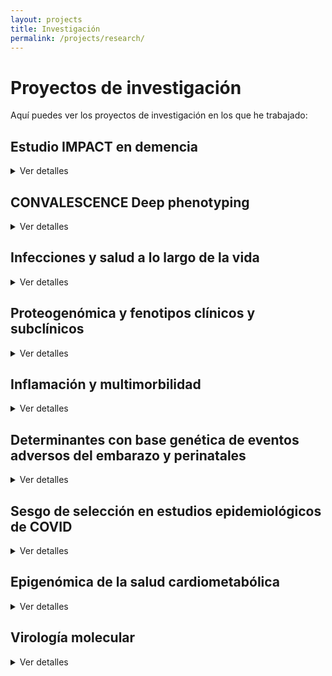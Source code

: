 ```yaml
---
layout: projects
title: Investigación
permalink: /projects/research/
---
```


# Proyectos de investigación

Aquí puedes ver los proyectos de investigación en los que he trabajado:

## **Estudio IMPACT en demencia**
<details>
<summary>Ver detalles</summary>
 
- ***Estado***: Activo
- ***Palabras clave***: demencia; residencias; hospitalización; cuidado de la demencia 
- ***Disciplina***: Ciencias de la salud poblacional; salud mental de la gente mayor
- ***Financiación***: The Geller Commision
- ***Contexto***: Las personas con demencia presentan peor pronóstico tras hospitalizaciones por causas médicas generales. Aún se conoce poco sobre cómo reducir ingresos hospitalarios evitables en este grupo.
- ***Objetivo***: Identificar factores modificables que puedan priorizarse en estudios de intervención para reducir las estancias hospitalarias en personas con demencia.
- ***Métodos***: Revisión sistemática; Estudio observacional de cohortes y registros electrónicos de salud; Modelización estadística avanzada (análisis longitudinal — modelos de regresión de riesgos competitivos, modelos de regresión negativa binomial).
- ***Cohortes***: Inglesas — datos del estudio MARQUE en residencias y de South London & Maudsley NHS Foundation Trust
- ***Conclusiones***: En progreso — se esperan resultados a finales de 2025
- ***Impacto***: Evidencia para diseñar estudios de intervención para reducir hospitalizaciones innecesarias de personas con demencia, y mejorar políticas de cuidado en residencias, optimización de la polifarmacia, formación de profesionales sanitarios
- ***Artículos***: Tres publicaciones previstas en revistas de salud poblacional y geriatría
- ***Conferencias***: Resultados preliminares presentados en la Conferencia Internacional de la Asociación de Alzheimer's (Julio 2025, Toronto)
- ***Dónde***: División de Psiquiatría, University College London
- ***Años***: 2024-2025
- ***Contribuciones***: Diseño; Revisión; Manejo y análisis de datos longitudinales y de registros electrónicos de salud; Integración de datos clínicos y comunitarios; Colaboración con personas con experiencia vivida; Producción de artículos y presentaciones
- ***Colaboraciones***: South London & Maudsley NHS Foundation Trust
- ***Legado***: Marco de análisis replicable en otras cohortes; Vínculo entre investigación y cuidado residencial
- ***Otros enlaces***: NA
  
</details>

## **CONVALESCENCE Deep phenotyping**
<details>
<summary>Ver detalles</summary>
 
- ***Estado***: Activo
- ***Palabras clave***: COVID persistente; fenotipado profundo; biomarcadores; score de daño fisiológico
- ***Disciplina***: Ciencias de la salud poblacional; fisiología
- ***Financiación***: NIHR-UKRI
- ***Contexto***: Existe poca claridad sobre qué es el COVID persistente y su relación con daño o disfunción subclínica en múltiples órganos y sistemas fisiológicos. El estudio multicéntrico es parte del National Core Study UK sobre salud y bienestar tras COVID-19, y busca llenar ese vacío.
- ***Objetivo***: Definir fenotipos de COVID persistente; Identificar factores de riesgo y trayectorias mecanísticas; Explorar consecuencias en salud física, mental, trabajo y relaciones; Mejorar diagnóstico y manejo en atención primaria.
- ***Métodos***: Análisis de datos de cohortes poblacionales; Fenotipado profundo clínico (medidas fisiológicas, imagen cerebral, cardíaca, pulmonar, renal, hepática, medidas de fuerza y resistencia; Monitorización remota.
- ***Cohortes***: Inglesas — ALSPAC; TwinsUK
- ***Conclusiones***: En progreso — se esperan resultados a finales de 2025
- ***Impacto***: Evidencia para definiciones operativas de COVID persistente; informar políticas clínicas y diagnósticas; apoyar a NICE en directrices de atención primaria.
- ***Artículos***: [Perfil de cohorte publicado en BMJ Open](https://doi.org/10.1136/bmjopen-2024-094760); dos nuevas publicaciones previstas en revistas de salud poblacional
- ***Conferencias***: Presentaciones en foros nacionales; Conferencia Mundial de Epidemiología (Septiembre 2024, Ciudad del Cabo)
- ***Dónde***: Unidad de Salud a lo largo de la vida y envejecimiento, University College London
- ***Años***: 2023-2025
- ***Contribuciones***: Diseño analítico de los datos clínicos; Manejo, integración y análisis de datos clínicos; Colaboración multidisciplinar, multicéntrica, y con personas con experiencia vivida; Coordinación de trabajo colaborativo; Producción de artículos y presentaciones
- ***Colaboraciones***: South London & Maudsley NHS Foundation Trust
- ***Legado***: Marco multidimensional para la investigación del COVID persistente; Colaboración interdisciplinaria sostenible; Herramientas de investigación para futuras epidemias.
- ***Otros enlaces***:
  
</details>

## **Infecciones y salud a lo largo de la vida**
<details>
<summary>Ver detalles</summary>

- ***Estado***: Activo
- ***Palabras clave***: 
- ***Disciplina***: Ciencias de la salud poblacional
- ***Financiación***: 
- ***Contexto***: 
- ***Objetivo***: 
- ***Métodos***: 
- ***Cohortes***: 
- ***Conclusiones***: En progreso 
- ***Impacto***: 
- ***Artículos***: 
- ***Conferencias***: 
- ***Dónde***: Unidad de Salud a lo largo de la vida y envejecimiento, University College London
- ***Años***: 2023-2025
- ***Contribuciones***:
- ***Colaboraciones***:
- ***Legado***: 
- ***Otros enlaces***: 

</details>

## **Proteogenómica y fenotipos clínicos y subclínicos**
<details>
<summary>Ver detalles</summary>

- ***Estado***: Activo
- ***Palabras clave***: 
- ***Disciplina***: Ciencias de la salud poblacional
- ***Financiación***: 
- ***Contexto***: 
- ***Objetivo***: 
- ***Métodos***: 
- ***Cohortes***: 
- ***Conclusiones***: En progreso 
- ***Impacto***: 
- ***Artículos***: 
- ***Conferencias***: 
- ***Dónde***: 
- ***Años***: 
- ***Contribuciones***:
- ***Colaboraciones***:
- ***Legado***: 
- ***Otros enlaces***:
  
</details>

## **Inflamación y multimorbilidad**
<details>
<summary>Ver detalles</summary>

- ***Estado***: Activo
- ***Palabras clave***: 
- ***Disciplina***: Ciencias de la salud poblacional
- ***Financiación***: 
- ***Contexto***: 
- ***Objetivo***: 
- ***Métodos***: 
- ***Cohortes***: 
- ***Conclusiones***: En progreso 
- ***Impacto***: 
- ***Artículos***: 
- ***Conferencias***: 
- ***Dónde***: Unidad de Epidemiología Integrativa, University of Bristol
- ***Años***: 2020-2025
- ***Contribuciones***:
- ***Colaboraciones***:
- ***Legado***: 
- ***Otros enlaces***: 

</details>

## **Determinantes con base genética de eventos adversos del embarazo y perinatales**
<details>
<summary>Ver detalles</summary>

- ***Estado***: Activo
- ***Palabras clave***: 
- ***Disciplina***: Ciencias de la salud poblacional
- ***Financiación***: 
- ***Contexto***: 
- ***Objetivo***: 
- ***Métodos***: 
- ***Cohortes***: 
- ***Conclusiones***: En progreso 
- ***Impacto***: 
- ***Artículos***: 
- ***Conferencias***: 
- ***Dónde***: University College London
- ***Años***: 2024-2025
- ***Contribuciones***:
- ***Colaboraciones***:
- ***Legado***: 
- ***Otros enlaces***:

</details>

## **Sesgo de selección en estudios epidemiológicos de COVID**
<details>
<summary>Ver detalles</summary>

- ***Estado***: Activo
- ***Palabras clave***: 
- ***Disciplina***: Ciencias de la salud poblacional
- ***Financiación***: 
- ***Contexto***: 
- ***Objetivo***: 
- ***Métodos***: 
- ***Cohortes***: 
- ***Conclusiones***: En progreso 
- ***Impacto***: 
- ***Artículos***: 
- ***Conferencias***: 
- ***Dónde***: Unidad de Epidemiología Integrativa, University of Bristol
- ***Años***: 2020-2024
- ***Contribuciones***:
- ***Colaboraciones***:
- ***Legado***: 
- ***Otros enlaces***: 

</details>

## **Epigenómica de la salud cardiometabólica**
<details>
<summary>Ver detalles</summary>

- ***Estado***: Activo
- ***Palabras clave***: 
- ***Disciplina***: Ciencias de la salud poblacional
- ***Financiación***: 
- ***Contexto***: 
- ***Objetivo***: 
- ***Métodos***: 
- ***Cohortes***: 
- ***Conclusiones***: En progreso 
- ***Impacto***: 
- ***Artículos***: 
- ***Conferencias***: 
- ***Dónde***: Grupo de Epidemiología y genética cardiovascular, Instituto Hospital del Mar de Investigaciones Médicas (Barcelona)
- ***Años***: 2016-2024
- ***Contribuciones***:
  ***Colaboraciones***:
- ***Legado***: 
- ***Otros enlaces***:

</details>

## **Virología molecular**
<details>
<summary>Ver detalles</summary>

- ***Estado***: Finalizado
- ***Palabras clave***: 
- ***Disciplina***: Virología molecular
- ***Financiación***: 
- ***Contexto***: 
- ***Objetivo***: 
- ***Métodos***: 
- ***Cohortes***: 
- ***Conclusiones***: 
- ***Impacto***: 
- ***Artículos***: 
- ***Conferencias***: 
- ***Dónde***: 
- ***Años***: 
- ***Contribuciones***:
- ***Colaboraciones***:
- ***Legado***: 
- ***Otros enlaces***:

</details>
